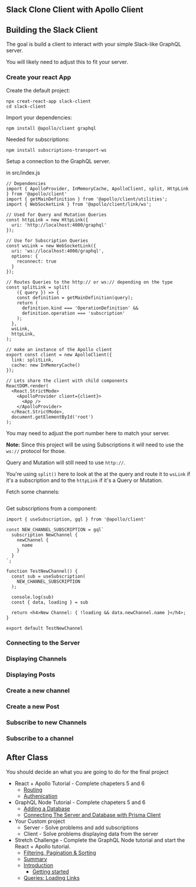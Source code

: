 ## Slack Clone Client with Apollo Client











## Building the Slack Client

The goal is build a client to interact with your simple Slack-like GraphQL server. 

You will likely need to adjust this to fit your server. 

### Create your react App

Create the default project:

```
npx creat-react-app slack-client
cd slack-client
```

Import your dependencies:

```
npm install @apollo/client graphql
```

Needed for subscriptions:

```
npm install subscriptions-transport-ws
```

Setup a connection to the GraphQL server. 

in src/index.js

```JS
// Dependencies
import { ApolloProvider, InMemoryCache, ApolloClient, split, HttpLink } from '@apollo/client'
import { getMainDefinition } from '@apollo/client/utilities';
import { WebSocketLink } from '@apollo/client/link/ws';

// Used for Query and Mutation Queries
const httpLink = new HttpLink({
  uri: 'http://localhost:4000/graphql'
});

// Use for Subscription Queries
const wsLink = new WebSocketLink({
  uri: 'ws://localhost:4000/graphql',
  options: {
    reconnect: true
  }
});

// Routes Queries to the http:// or ws:// depending on the type
const splitLink = split(
	({ query }) => {
    const definition = getMainDefinition(query);
    return (
      definition.kind === 'OperationDefinition' &&
      definition.operation === 'subscription'
    );
  },
  wsLink,
  httpLink,
);

// make an instance of the Apollo client
export const client = new ApolloClient({
  link: splitLink,
  cache: new InMemoryCache()
});

// Lets share the client with child components
ReactDOM.render(
  <React.StrictMode>
    <ApolloProvider client={client}>
      <App />
    </ApolloProvider>
  </React.StrictMode>,
  document.getElementById('root')
);
```

You may need to adjust the port number here to match your server. 

**Note:** Since this project will be using Subscriptions it will need to use the `ws://` protocol for those. 

Query and Mutation will still need to use `http://`. 

You're using `split()` here to look at the at the query and route it to `wsLink` if it's a subscription and to the `httpLink` if it's a Query or Mutation. 










Fetch some channels: 

```JS

```


Get subscriptions from a component:

```JS
import { useSubscription, gql } from '@apollo/client'

const NEW_CHANNEL_SUBSCRIPTION = gql`
  subscription NewChannel {
    newChannel {
      name
    }
  }
`;

function TestNewChannel() {
  const sub = useSubscription(
    NEW_CHANNEL_SUBSCRIPTION
  );

  console.log(sub)
  const { data, loading } = sub

  return <h4>New Channel: { !loading && data.newChannel.name }</h4>;
}

export default TestNewChannel
```







### Connecting to the Server



### Displaying Channels



### Displaying Posts 



### Create a new channel



### Create a new Post



### Subscribe to new Channels



### Subscribe to a channel


## After Class 

You should decide an what you are going to do for the final project

- React + Apollo Tutorial - Complete chapeters 5 and 6
  - [Routing](https://www.howtographql.com/react-apollo/4-routing/)
  - [Authenication](https://www.howtographql.com/react-apollo/5-authentication/)
- GraphQL Node Tutorial - Complete chapeters 5 and 6
	- [Adding a Database](https://www.howtographql.com/graphql-js/4-adding-a-database/)
  - [Connecting The Server and Database with Prisma Client](https://www.howtographql.com/graphql-js/5-connecting-server-and-database/)
- Your Custom project
	- Server - Solve problems and add subscriptions
	- Client - Solve problems displaying data from the server
- Stretch Challenge - Complete the GraphQL Node tutorial and start the React + Apollo tutorial. 
  - [Filtering, Pagination & Sorting](https://www.howtographql.com/graphql-js/8-filtering-pagination-and-sorting/)
  - [Summary](https://www.howtographql.com/graphql-js/9-summary/)
  - [Introduction](https://www.howtographql.com/react-apollo/0-introduction/)
	- [Getting started](https://www.howtographql.com/react-apollo/1-getting-started/)
  - [Queries: Loading Links](https://www.howtographql.com/react-apollo/2-queries-loading-links/)
